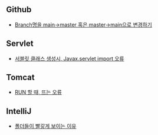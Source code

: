 ## Github
- [Branch명을 main→master 혹은 master→main으로 변경하기](https://github.com/Jinuk93/TIL/blob/master/ETC/error/Github/branch%EB%AA%85%EC%9D%84%20main%E2%86%92master%20%ED%98%B9%EC%9D%80%20master%E2%86%92main%EC%9C%BC%EB%A1%9C%20%EB%B3%80%EA%B2%BD%ED%95%98%EA%B8%B0.md)


## Servlet
- [서블릿 클래스 생성시, Javax.servlet import 오류](https://github.com/Jinuk93/TIL/blob/master/ETC/error/Servlet/%EC%84%9C%EB%B8%94%EB%A6%BF%20%ED%81%B4%EB%9E%98%EC%8A%A4%20%EC%83%9D%EC%84%B1%EC%8B%9C%2C%20Javax.servlet%20import%20%EC%98%A4%EB%A5%98.md)

## Tomcat
- [RUN 할 때, 뜨는 오류](https://github.com/Jinuk93/TIL/blob/master/ETC/error/Tomcat/%EC%8B%A4%ED%96%89%20%EC%8B%9C%2C%20%EB%9C%A8%EB%8A%94%20%EC%98%A4%EB%A5%98%ED%99%94%EB%A9%B4.md)

## IntelliJ 
- [폴더들이 빨갛게 보이는 이유](https://github.com/Jinuk93/TIL/blob/master/ETC/error/Intellij/%ED%8F%B4%EB%8D%94%EB%93%A4%EC%9D%B4%20%EB%B9%A8%EA%B0%9B%EA%B2%8C%20%EB%B3%B4%EC%9D%B4%EB%8A%94%20%EC%9D%B4%EC%9C%A0.md)
